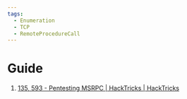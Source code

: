 ```yaml
---
tags:
  - Enumeration
  - TCP
  - RemoteProcedureCall
---
```


# Guide

1. [135, 593 - Pentesting MSRPC | HackTricks | HackTricks](https://book.hacktricks.xyz/network-services-pentesting/135-pentesting-msrpc)